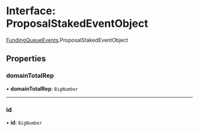 # Interface: ProposalStakedEventObject

[FundingQueueEvents](../modules/FundingQueueEvents.md).ProposalStakedEventObject

## Properties

### domainTotalRep

• **domainTotalRep**: `BigNumber`

___

### id

• **id**: `BigNumber`
